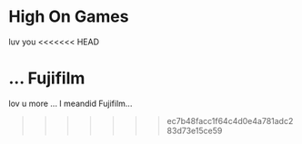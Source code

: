 # High On Games
luv you
<<<<<<< HEAD

... Fujifilm 
=======
lov u more
... I meandid Fujifilm...
>>>>>>> ec7b48facc1f64c4d0e4a781adc283d73e15ce59
